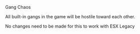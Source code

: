Gang Chaos

All built-in gangs in the game will be hostile toward each other. 

No changes need to be made for this to work with ESX Legacy
